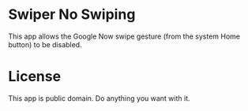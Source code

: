 # Swiper No Swiping

This app allows the Google Now swipe gesture (from the system Home button) to be disabled.

# License

This app is public domain. Do anything you want with it.
